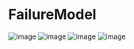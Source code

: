 # FailureModel
![image](https://user-images.githubusercontent.com/38101615/132231787-43114853-d908-41f2-806a-32afd598cd4d.png)
![image](https://user-images.githubusercontent.com/38101615/132231825-196f749c-b99a-42be-80f3-aa847946e6a9.png)
![image](https://user-images.githubusercontent.com/38101615/132232255-e9d0e1a5-ef6c-4410-b2bc-3d983cf4546e.png)
![image](https://user-images.githubusercontent.com/38101615/132232284-70414963-de44-4015-a5c2-ad9526314a70.png)
